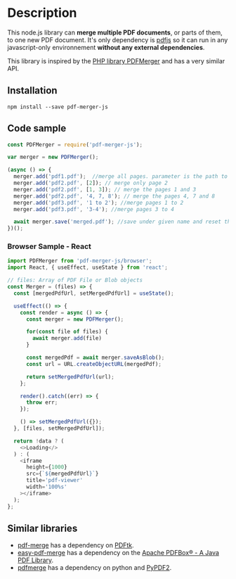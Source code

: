 # Description

This node.js library can **merge multiple PDF documents**, or parts of them, to one new PDF document. It's only dependency is [pdfjs](https://www.npmjs.com/package/pdfjs) so it can run in any javascript-only environnement **without any external dependencies**.

This library is inspired by the [PHP library PDFMerger](https://github.com/myokyawhtun/PDFMerger) and has a very similar API.

## Installation

`npm install --save pdf-merger-js`

## Code sample

```javascript
const PDFMerger = require('pdf-merger-js');

var merger = new PDFMerger();

(async () => {
  merger.add('pdf1.pdf');  //merge all pages. parameter is the path to file and filename.
  merger.add('pdf2.pdf', [2]); // merge only page 2
  merger.add('pdf2.pdf', [1, 3]); // merge the pages 1 and 3
  merger.add('pdf2.pdf', '4, 7, 8'); // merge the pages 4, 7 and 8
  merger.add('pdf3.pdf', '1 to 2'); //merge pages 1 to 2
  merger.add('pdf3.pdf', '3-4'); //merge pages 3 to 4

  await merger.save('merged.pdf'); //save under given name and reset the internal document
})();
```

### Browser Sample - React

```javascript
import PDFMerger from 'pdf-merger-js/browser';
import React, { useEffect, useState } from 'react';

// files: Array of PDF File or Blob objects
const Merger = (files) => {
  const [mergedPdfUrl, setMergedPdfUrl] = useState();

  useEffect(() => {
    const render = async () => {
      const merger = new PDFMerger();

      for(const file of files) {
        await merger.add(file)
      }

      const mergedPdf = await merger.saveAsBlob();
      const url = URL.createObjectURL(mergedPdf);

      return setMergedPdfUrl(url);
    };

    render().catch((err) => {
      throw err;
    });

    () => setMergedPdfUrl({});
  }, [files, setMergedPdfUrl]);

  return !data ? (
    <>Loading</>
  ) : (
    <iframe
      height={1000}
      src={`${mergedPdfUrl}`}
      title='pdf-viewer'
      width='100%s'
    ></iframe>
  );
};
```

## Similar libraries

* [pdf-merge](https://www.npmjs.com/package/pdf-merge) has a dependency on [PDFtk](https://www.pdflabs.com/tools/pdftk-the-pdf-toolkit/).
* [easy-pdf-merge](https://www.npmjs.com/package/easy-pdf-merge) has a dependency on the [Apache PDFBox® - A Java PDF Library](https://pdfbox.apache.org/).
* [pdfmerge](https://www.npmjs.com/package/pdfmerge) has a dependency on python and [PyPDF2](https://pythonhosted.org/PyPDF2/).
